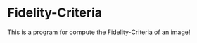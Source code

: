 Fidelity-Criteria
=================

This is a program for compute the Fidelity-Criteria of an image!
